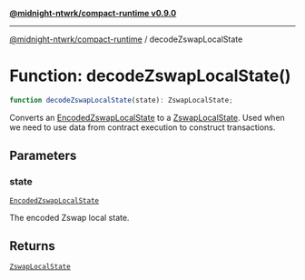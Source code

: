 [**@midnight-ntwrk/compact-runtime v0.9.0**](../README.md)

***

[@midnight-ntwrk/compact-runtime](../globals.md) / decodeZswapLocalState

# Function: decodeZswapLocalState()

```ts
function decodeZswapLocalState(state): ZswapLocalState;
```

Converts an [EncodedZswapLocalState](../interfaces/EncodedZswapLocalState.md) to a [ZswapLocalState](../interfaces/ZswapLocalState.md). Used when we need to use data from contract
execution to construct transactions.

## Parameters

### state

[`EncodedZswapLocalState`](../interfaces/EncodedZswapLocalState.md)

The encoded Zswap local state.

## Returns

[`ZswapLocalState`](../interfaces/ZswapLocalState.md)
